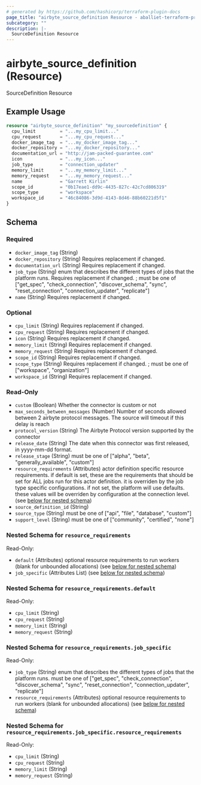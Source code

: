 ```yaml
---
# generated by https://github.com/hashicorp/terraform-plugin-docs
page_title: "airbyte_source_definition Resource - aballiet-terraform-provider-airbyte-oss"
subcategory: ""
description: |-
  SourceDefinition Resource
---
```


# airbyte_source_definition (Resource)

SourceDefinition Resource

## Example Usage

```terraform
resource "airbyte_source_definition" "my_sourcedefinition" {
  cpu_limit         = "...my_cpu_limit..."
  cpu_request       = "...my_cpu_request..."
  docker_image_tag  = "...my_docker_image_tag..."
  docker_repository = "...my_docker_repository..."
  documentation_url = "http://jam-packed-guarantee.com"
  icon              = "...my_icon..."
  job_type          = "connection_updater"
  memory_limit      = "...my_memory_limit..."
  memory_request    = "...my_memory_request..."
  name              = "Garrett Kirlin"
  scope_id          = "0b17eae1-dd9c-4435-827c-42c7cd806319"
  scope_type        = "workspace"
  workspace_id      = "46c84086-3d9d-4143-8d46-88b60221d5f1"
}
```

<!-- schema generated by tfplugindocs -->
## Schema

### Required

- `docker_image_tag` (String)
- `docker_repository` (String) Requires replacement if changed.
- `documentation_url` (String) Requires replacement if changed.
- `job_type` (String) enum that describes the different types of jobs that the platform runs. Requires replacement if changed. ; must be one of ["get_spec", "check_connection", "discover_schema", "sync", "reset_connection", "connection_updater", "replicate"]
- `name` (String) Requires replacement if changed.

### Optional

- `cpu_limit` (String) Requires replacement if changed.
- `cpu_request` (String) Requires replacement if changed.
- `icon` (String) Requires replacement if changed.
- `memory_limit` (String) Requires replacement if changed.
- `memory_request` (String) Requires replacement if changed.
- `scope_id` (String) Requires replacement if changed.
- `scope_type` (String) Requires replacement if changed. ; must be one of ["workspace", "organization"]
- `workspace_id` (String) Requires replacement if changed.

### Read-Only

- `custom` (Boolean) Whether the connector is custom or not
- `max_seconds_between_messages` (Number) Number of seconds allowed between 2 airbyte protocol messages. The source will timeout if this delay is reach
- `protocol_version` (String) The Airbyte Protocol version supported by the connector
- `release_date` (String) The date when this connector was first released, in yyyy-mm-dd format.
- `release_stage` (String) must be one of ["alpha", "beta", "generally_available", "custom"]
- `resource_requirements` (Attributes) actor definition specific resource requirements. if default is set, these are the requirements that should be set for ALL jobs run for this actor definition. it is overriden by the job type specific configurations. if not set, the platform will use defaults. these values will be overriden by configuration at the connection level. (see [below for nested schema](#nestedatt--resource_requirements))
- `source_definition_id` (String)
- `source_type` (String) must be one of ["api", "file", "database", "custom"]
- `support_level` (String) must be one of ["community", "certified", "none"]

<a id="nestedatt--resource_requirements"></a>
### Nested Schema for `resource_requirements`

Read-Only:

- `default` (Attributes) optional resource requirements to run workers (blank for unbounded allocations) (see [below for nested schema](#nestedatt--resource_requirements--default))
- `job_specific` (Attributes List) (see [below for nested schema](#nestedatt--resource_requirements--job_specific))

<a id="nestedatt--resource_requirements--default"></a>
### Nested Schema for `resource_requirements.default`

Read-Only:

- `cpu_limit` (String)
- `cpu_request` (String)
- `memory_limit` (String)
- `memory_request` (String)


<a id="nestedatt--resource_requirements--job_specific"></a>
### Nested Schema for `resource_requirements.job_specific`

Read-Only:

- `job_type` (String) enum that describes the different types of jobs that the platform runs. must be one of ["get_spec", "check_connection", "discover_schema", "sync", "reset_connection", "connection_updater", "replicate"]
- `resource_requirements` (Attributes) optional resource requirements to run workers (blank for unbounded allocations) (see [below for nested schema](#nestedatt--resource_requirements--job_specific--resource_requirements))

<a id="nestedatt--resource_requirements--job_specific--resource_requirements"></a>
### Nested Schema for `resource_requirements.job_specific.resource_requirements`

Read-Only:

- `cpu_limit` (String)
- `cpu_request` (String)
- `memory_limit` (String)
- `memory_request` (String)


